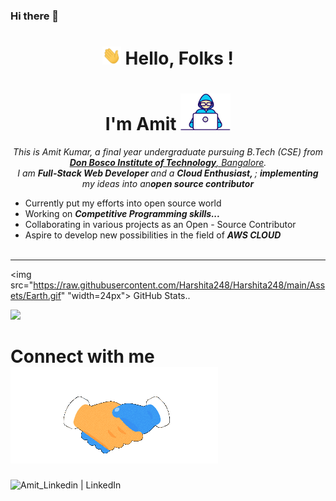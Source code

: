### Hi there 👋
<h1 align="center"><img src="https://github.com/Harshita248/Harshita248/blob/main/Assets/Hi.gif" width="30px">   Hello, Folks !  
<br>
<h1 align="center">I'm Amit <img src="https://github.com/Harshita248/Harshita248/blob/main/Assets/Developer.gif" width="80px">
</h1>

<p align="center">
  <em>
    This is Amit Kumar, a final year undergraduate pursuing B.Tech (CSE) from <a href="https://www.dbit.co.in"> <b>Don Bosco Institute of Technology</b>, Bangalore</a>. <br>
    I am <b>Full-Stack Web Developer  </b>   and a <b>Cloud Enthusiast, </b>;
    <b>implementing</b> my ideas into an<b>open source contributor </b>
  </em>
</p>



- Currently put my efforts into open source world 
-  Working on **_Competitive Programming skills..._**
-  Collaborating in various projects as an Open - Source Contributor
- Aspire to develop new possibilities in the field of **_AWS CLOUD_**
<br><br>

<hr>




<img src="https://raw.githubusercontent.com/Harshita248/Harshita248/main/Assets/Earth.gif" "width=24px"> GitHub Stats..



<img src="https://github-readme-stats.vercel.app/api?username=amitak786&&show_icons=true&title_color=ffffff&icon_color=bb2acf&text_color=daf7dc&bg_color=151515">



# Connect with me <img src="https://raw.githubusercontent.com/Harshita248/Harshita248/main/Assets/Handshake.gif">

[<img align="left" alt="Amit_Linkedin | LinkedIn" height="30px" src="https://www.flaticon.com/svg/static/icons/svg/725/725337.svg"/>](https://www.linkedin.com/in/amit-kumar345)

